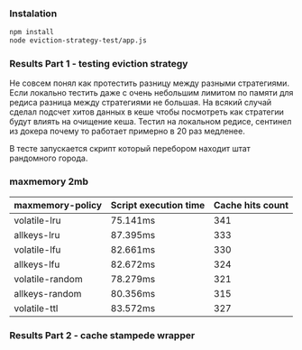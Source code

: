 ### Instalation
```bash
npm install
node eviction-strategy-test/app.js 
```

### Results Part 1 - testing eviction strategy

<p>
    Не совсем понял как протестить разницу между разными стратегиями.
    Если локально тестить даже с очень небольшим лимитом по памяти для редиса разница между стратегиями не большая. На всякий случай сделал подсчет
    хитов данных в кеше чтобы посмотреть как стратегии будут влиять на очищение кеша.
    Тестил на локальном редисе, сентинел из докера почему то работает примерно в 20 раз медленее.
</p>  

<p>
    В тесте запускается скрипт который перебором находит штат рандомного города.
</p>

<h3>maxmemory 2mb</h3>

<p>

| maxmemory-policy | Script execution time     | Cache hits count | 
|------------------|---------------------------|------------------|
| volatile-lru     | 75.141ms                  | 341              |
| allkeys-lru      | 87.395ms                  | 333              | 
| volatile-lfu     | 82.661ms                  | 330              | 
| allkeys-lfu      | 82.672ms                  | 324              |
| volatile-random  | 78.279ms                  | 321              | 
| allkeys-random   | 80.356ms                  | 315              | 
| volatile-ttl     | 83.572ms                  | 327              |
</p>


### Results Part 2 - cache stampede wrapper

